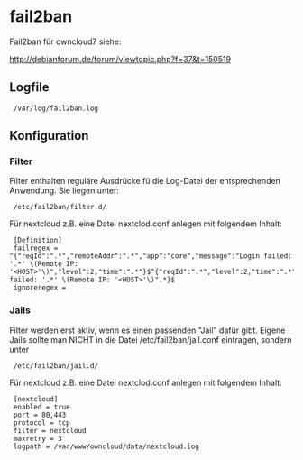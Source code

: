 # fail2ban

Fail2ban für owncloud7 siehe:

http://debianforum.de/forum/viewtopic.php?f=37&t=150519

## Logfile
     
     /var/log/fail2ban.log
     
## Konfiguration

### Filter

Filter enthalten reguläre Ausdrücke fü die Log-Datei der entsprechenden Anwendung.
Sie liegen unter:

     /etc/fail2ban/filter.d/
     
Für nextcloud z.B. eine Datei nextclod.conf anlegen mit folgendem Inhalt:
     
     [Definition]
     failregex = ^{"reqId":".*","remoteAddr":".*","app":"core","message":"Login failed: '.*' \(Remote IP: '<HOST>'\)","level":2,"time":".*"}$^{"reqId":".*","level":2,"time":".*","remoteAddr":".*","app":"core".*","message":"Login failed: '.*' \(Remote IP: '<HOST>'\)".*}$
     ignoreregex =
     
        
     
### Jails

Filter werden erst aktiv, wenn es einen passenden "Jail" dafür gibt.
Eigene Jails sollte man NICHT in die Datei /etc/fail2ban/jail.conf eintragen, sondern unter

     /etc/fail2ban/jail.d/
     
Für nextcloud z.B. eine Datei nextclod.conf anlegen mit folgendem Inhalt:

     [nextcloud]
     enabled = true
     port = 80,443
     protocol = tcp
     filter = nextcloud
     maxretry = 3
     logpath = /var/www/owncloud/data/nextcloud.log
     
     


     
     
